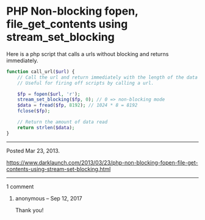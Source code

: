 # PHP Non-blocking fopen, file_get_contents using stream_set_blocking

Here is a php script that calls a urls without blocking and returns immediately.

```php
function call_url($url) {
    // Call the url and return immediately with the length of the data read.
    // Useful for firing off scripts by calling a url.

    $fp = fopen($url, 'r');
    stream_set_blocking($fp, 0); // 0 => non-blocking mode
    $data = fread($fp, 8192); // 1024 * 8 = 8192
    fclose($fp);

    // Return the amount of data read
    return strlen($data);
}
```

---

Posted Mar 23, 2013.

https://www.darklaunch.com/2013/03/23/php-non-blocking-fopen-file-get-contents-using-stream-set-blocking.html

---

1 comment

<ol><li><div>

anonymous &ndash; Sep 12, 2017<div>

Thank you!

</div></div></li></ol>